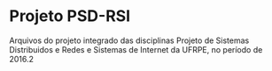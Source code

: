 # Projeto PSD-RSI

Arquivos do projeto integrado das disciplinas Projeto de Sistemas
Distribuidos e Redes e Sistemas de Internet da UFRPE, no período
de 2016.2


